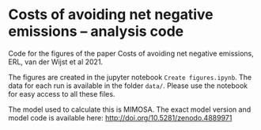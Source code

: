 # Costs of avoiding net negative emissions &ndash; analysis code
Code for the figures of the paper Costs of avoiding net negative emissions, ERL, van der Wijst et al 2021.

The figures are created in the jupyter notebook `Create figures.ipynb`. The data for each run is available in the folder `data/`. Please use the notebook for easy access to all these files.

The model used to calculate this is MIMOSA. The exact model version and model code is available here:
http://doi.org/10.5281/zenodo.4889971
